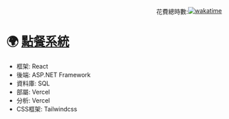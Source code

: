 <div style="display: flex; justify-content: flex-end;">
<div>花費總時數:</div>
<a href="https://wakatime.com/badge/user/b8addc47-7f5d-4cb6-a922-388b0c6785e9/project/08edcf4d-7789-4102-9145-677662483da0">
<img src="https://wakatime.com/badge/user/b8addc47-7f5d-4cb6-a922-388b0c6785e9/project/08edcf4d-7789-4102-9145-677662483da0.svg" alt="wakatime">
</a>
</div>

# 🌍 [點餐系統](https://order-system-git-main-sao-coding.vercel.app/)
- 框架: React
- 後端: ASP.NET Framework
- 資料庫: SQL
- 部屬: Vercel
- 分析: Vercel
- CSS框架: Tailwindcss
